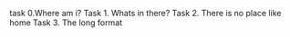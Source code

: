 task 0.Where am i?
Task 1. Whats in there?
Task 2. There is no place like home
Task 3. The long format
